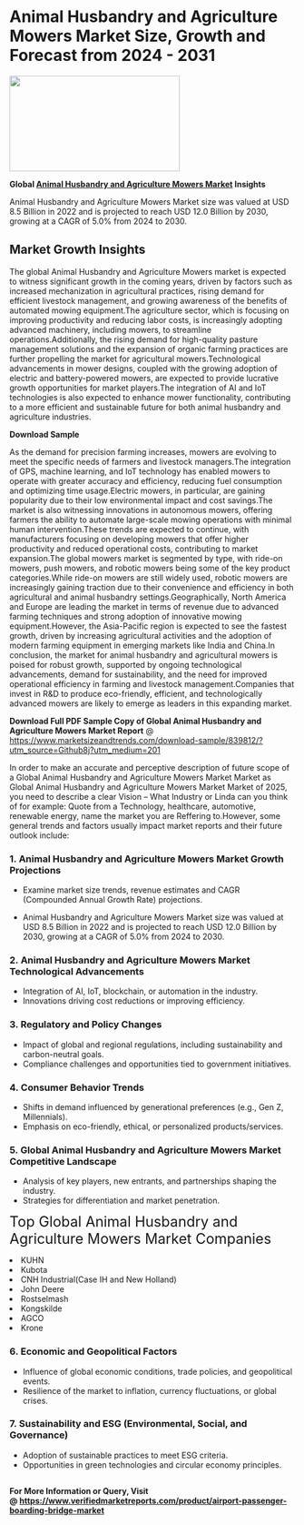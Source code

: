 <H1>Animal Husbandry and Agriculture Mowers Market Size, Growth and Forecast from 2024 - 2031</H1><img class="aligncenter size-medium wp-image-584254" src="https://thirdeyenews.in/wp-content/uploads/2024/09/Global-Market-Research-300x168.jpeg" alt="" width="300" height="168" /><p><strong>Global&nbsp;<a href="https://www.marketsizeandtrends.com/download-sample/839812/?utm_source=Github8j?utm_medium=201">Animal Husbandry and Agriculture Mowers Market</a> Insights</strong></p><p>Animal Husbandry and Agriculture Mowers Market size was valued at USD 8.5 Billion in 2022 and is projected to reach USD 12.0 Billion by 2030, growing at a CAGR of 5.0% from 2024 to 2030.</p><p><h2>Market Growth Insights</h2> <p>The global Animal Husbandry and Agriculture Mowers market is expected to witness significant growth in the coming years, driven by factors such as increased mechanization in agricultural practices, rising demand for efficient livestock management, and growing awareness of the benefits of automated mowing equipment.The agriculture sector, which is focusing on improving productivity and reducing labor costs, is increasingly adopting advanced machinery, including mowers, to streamline operations.Additionally, the rising demand for high-quality pasture management solutions and the expansion of organic farming practices are further propelling the market for agricultural mowers.Technological advancements in mower designs, coupled with the growing adoption of electric and battery-powered mowers, are expected to provide lucrative growth opportunities for market players.The integration of AI and IoT technologies is also expected to enhance mower functionality, contributing to a more efficient and sustainable future for both animal husbandry and agriculture industries.</p> <p><strong>Download Sample</strong></p> <p>As the demand for precision farming increases, mowers are evolving to meet the specific needs of farmers and livestock managers.The integration of GPS, machine learning, and IoT technology has enabled mowers to operate with greater accuracy and efficiency, reducing fuel consumption and optimizing time usage.Electric mowers, in particular, are gaining popularity due to their low environmental impact and cost savings.The market is also witnessing innovations in autonomous mowers, offering farmers the ability to automate large-scale mowing operations with minimal human intervention.These trends are expected to continue, with manufacturers focusing on developing mowers that offer higher productivity and reduced operational costs, contributing to market expansion.The global mowers market is segmented by type, with ride-on mowers, push mowers, and robotic mowers being some of the key product categories.While ride-on mowers are still widely used, robotic mowers are increasingly gaining traction due to their convenience and efficiency in both agricultural and animal husbandry settings.Geographically, North America and Europe are leading the market in terms of revenue due to advanced farming techniques and strong adoption of innovative mowing equipment.However, the Asia-Pacific region is expected to see the fastest growth, driven by increasing agricultural activities and the adoption of modern farming equipment in emerging markets like India and China.In conclusion, the market for animal husbandry and agricultural mowers is poised for robust growth, supported by ongoing technological advancements, demand for sustainability, and the need for improved operational efficiency in farming and livestock management.Companies that invest in R&D to produce eco-friendly, efficient, and technologically advanced mowers are likely to emerge as leaders in this expanding market.</p> <p><span class=""><strong>Download Full PDF Sample Copy of Global Animal Husbandry and Agriculture Mowers Market Report</strong> @ <a href="https://www.marketsizeandtrends.com/download-sample/839812/?utm_source=Github8j?utm_medium=201" target="_blank">https://www.marketsizeandtrends.com/download-sample/839812/?utm_source=Github8j?utm_medium=201</a></span></p><p>In order to make an accurate and perceptive description of future scope of a Global&nbsp;Animal Husbandry and Agriculture Mowers Market Market as Global&nbsp;Animal Husbandry and Agriculture Mowers Market Market of 2025, you need to describe a clear Vision &ndash; What Industry or Linda can you think of for example: Quote from a Technology, healthcare, automotive, renewable energy, name the market you are Reffering to.However, some general trends and factors usually impact market reports and their future outlook include:</p><h3>1.&nbsp;<strong>Animal Husbandry and Agriculture Mowers Market Growth Projections</strong></h3><ul><li>Examine market size trends, revenue estimates and CAGR (Compounded Annual Growth Rate) projections.</li><li><p>Animal Husbandry and Agriculture Mowers Market size was valued at USD 8.5 Billion in 2022 and is projected to reach USD 12.0 Billion by 2030, growing at a CAGR of 5.0% from 2024 to 2030.</p></li></ul><h3>2.&nbsp;<strong>Animal Husbandry and Agriculture Mowers Market Technological Advancements</strong></h3><ul><li>Integration of AI, IoT, blockchain, or automation in the industry.</li><li>Innovations driving cost reductions or improving efficiency.</li></ul><h3>3.&nbsp;<strong>Regulatory and Policy Changes</strong></h3><ul><li>Impact of global and regional regulations, including sustainability and carbon-neutral goals.</li><li>Compliance challenges and opportunities tied to government initiatives.</li></ul><h3>4.&nbsp;<strong>Consumer Behavior Trends</strong></h3><ul><li>Shifts in demand influenced by generational preferences (e.g., Gen Z, Millennials).</li><li>Emphasis on eco-friendly, ethical, or personalized products/services.</li></ul><h3>5.&nbsp;<strong>Global Animal Husbandry and Agriculture Mowers Market Competitive Landscape</strong></h3><ul><li>Analysis of key players, new entrants, and partnerships shaping the industry.</li><li>Strategies for differentiation and market penetration.</li></ul><p data-pm-slice="1 1 []"><span style="color: inherit; font-family: inherit; font-size: 25px;">Top Global Animal Husbandry and Agriculture Mowers Market Companies</span></p><div class="" data-test-id=""><p><li>KUHN</li><li> Kubota</li><li> CNH Industrial(Case IH and New Holland)</li><li> John Deere</li><li> Rostselmash</li><li> Kongskilde</li><li> AGCO</li><li> Krone</li></p></div><h3>6.&nbsp;<strong>Economic and Geopolitical Factors</strong></h3><ul><li>Influence of global economic conditions, trade policies, and geopolitical events.</li><li>Resilience of the market to inflation, currency fluctuations, or global crises.</li></ul><h3>7.&nbsp;<strong>Sustainability and ESG (Environmental, Social, and Governance)</strong></h3><ul><li>Adoption of sustainable practices to meet ESG criteria.</li><li>Opportunities in green technologies and circular economy principles.</li></ul><h2><strong style="font-size: 14px;">For More Information or Query, Visit @&nbsp;</strong><a style="background-color: #ffffff; font-size: 14px;" href="https://www.marketsizeandtrends.com/report/animal-husbandry-and-agriculture-mowers-market/" target="_blank">https://www.verifiedmarketreports.com/product/airport-passenger-boarding-bridge-market</a></h2>